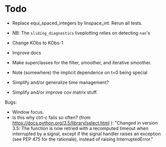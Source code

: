 Todo
================================================

* Replace equi_spaced_integers by linspace_int. Rerun all tests.
* NB: The ``sliding_diagnostics`` liveplotting relies on detecting ``nan``'s
* Change KObs to KObs-1

* Improve docs
* Make superclasses for the filter, smoother, and iterative smoother.
* Note (somewhere) the implicit dependence on t=0 being special
* Simplify and/or generalize time management?
* Simplify and/or improve cov matrix stuff.

Bugs:
* Window focus.
* Is this why ctrl-c fails so often?
    (from https://docs.python.org/3.5/library/select.html ):
    "Changed in version 3.5:
    The function is now retried with a recomputed timeout when interrupted by a signal,
    except if the signal handler raises an exception (see PEP 475 for the rationale),
    instead of raising InterruptedError."

